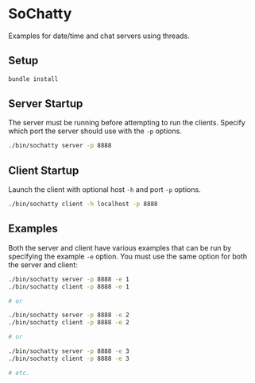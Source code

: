 # SoChatty
Examples for date/time and chat servers using threads.

## Setup
```bash
bundle install
```

## Server Startup
The server must be running before attempting to run the clients.
Specify which port the server should use with the `-p` options.
```bash
./bin/sochatty server -p 8888
```

## Client Startup
Launch the client with optional host `-h` and port `-p` options.
```bash
./bin/sochatty client -h localhost -p 8888
```

## Examples
Both the server and client have various examples that can be
run by specifying the example `-e` option. You must use the 
same option for both the server and client:
```bash
./bin/sochatty server -p 8888 -e 1
./bin/sochatty client -p 8888 -e 1

# or

./bin/sochatty server -p 8888 -e 2
./bin/sochatty client -p 8888 -e 2

# or

./bin/sochatty server -p 8888 -e 3
./bin/sochatty client -p 8888 -e 3

# etc.
```
